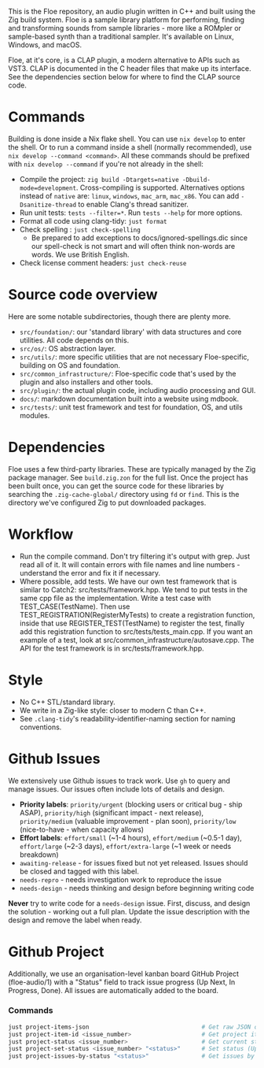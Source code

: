 <!--
SPDX-FileCopyrightText: 2025 Sam Windell
SPDX-License-Identifier: CC0-1.0
-->

This is the Floe repository, an audio plugin written in C++ and built using the Zig build system. Floe is a sample library platform for performing, finding and transforming sounds from sample libraries - more like a ROMpler or sample-based synth than a traditional sampler. It's available on Linux, Windows, and macOS.

Floe, at it's core, is a CLAP plugin, a modern alternative to APIs such as VST3. CLAP is documented in the C header files that make up its interface. See the dependencies section below for where to find the CLAP source code.

# Commands
Building is done inside a Nix flake shell. You can use `nix develop` to enter the shell. Or to run a command inside a shell (normally recommended), use `nix develop --command <command>`. All these commands should be prefixed with `nix develop --command` if you're not already in the shell:
- Compile the project: `zig build -Dtargets=native -Dbuild-mode=development`. Cross-compiling is supported. Alternatives options instead of `native` are: `linux`, `windows`, `mac_arm`, `mac_x86`. You can add `-Dsanitize-thread` to enable Clang's thread sanitizer.
- Run unit tests: `tests --filter=*`. Run `tests --help` for more options.
- Format all code using clang-tidy: `just format`
- Check spelling : `just check-spelling`
  - Be prepared to add exceptions to docs/ignored-spellings.dic since our spell-check is not smart and will often think non-words are words. We use British English.
- Check license comment headers: `just check-reuse`

# Source code overview
Here are some notable subdirectories, though there are plenty more.
- `src/foundation/`: our 'standard library' with data structures and core utilities. All code depends on this.
- `src/os/`: OS abstraction layer.
- `src/utils/`: more specific utilities that are not necessary Floe-specific, building on OS and foundation.
- `src/common_infrastructure/`: Floe-specific code that's used by the plugin and also installers and other tools.
- `src/plugin/`: the actual plugin code, including audio processing and GUI.
- `docs/`: markdown documentation built into a website using mdbook.
- `src/tests/`: unit test framework and test for foundation, OS, and utils modules.

# Dependencies
Floe uses a few third-party libraries. These are typically managed by the Zig package manager. See `build.zig.zon` for the full list. Once the project has been built once, you can get the source code for these libraries by searching the `.zig-cache-global/` directory using `fd` or `find`. This is the directory we've configured Zig to put downloaded packages.

# Workflow
- Run the compile command. Don't try filtering it's output with grep. Just read all of it. It will contain errors with file names and line numbers - understand the error and fix it if necessary.
- Where possible, add tests. We have our own test framework that is similar to Catch2: src/tests/framework.hpp. We tend to put tests in the same cpp file as the implementation. Write a test case with TEST_CASE(TestName). Then use TEST_REGISTRATION(RegisterMyTests) to create a registration function, inside that use REGISTER_TEST(TestName) to register the test, finally add this registration function to src/tests/tests_main.cpp. If you want an example of a test, look at src/common_infrastructure/autosave.cpp. The API for the test framework is in src/tests/framework.hpp.

# Style
- No C++ STL/standard library.
- We write in a Zig-like style: closer to modern C than C++.
- See `.clang-tidy`'s readability-identifier-naming section for naming conventions.

# Github Issues
We extensively use Github issues to track work. Use `gh` to query and manage issues. Our issues often include lots of details and design.

- **Priority labels**: `priority/urgent` (blocking users or critical bug - ship ASAP), `priority/high` (significant impact - next release), `priority/medium` (valuable improvement - plan soon), `priority/low` (nice-to-have - when capacity allows)
- **Effort labels**: `effort/small` (~1-4 hours), `effort/medium` (~0.5-1 day), `effort/large` (~2-3 days), `effort/extra-large` (~1 week or needs breakdown)
- `awaiting-release` - for issues fixed but not yet released. Issues should be closed and tagged with this label.
- `needs-repro` - needs investigation work to reproduce the issue
- `needs-design` - needs thinking and design before beginning writing code

**Never** try to write code for a `needs-design` issue. First, discuss, and design the solution - working out a full plan. Update the issue description with the design and remove the label when ready.

# Github Project
Additionally, we use an organisation-level kanban board GitHub Project (floe-audio/1) with a "Status" field to track issue progress (Up Next, In Progress, Done). All issues are automatically added to the board.

### Commands
```bash
just project-items-json                                # Get raw JSON of all project items
just project-item-id <issue_number>                    # Get project item ID
just project-status <issue_number>                     # Get current status
just project-set-status <issue_number> "<status>"      # Set status (Up Next, In Progress, Done)
just project-issues-by-status "<status>"               # Get issues by status (number + title)

```
